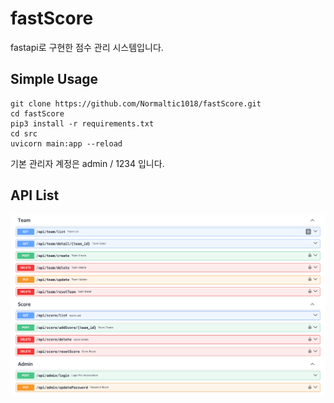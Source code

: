 # fastScore

fastapi로 구현한 점수 관리 시스템입니다.

## Simple Usage

    git clone https://github.com/Normaltic1018/fastScore.git
    cd fastScore
    pip3 install -r requirements.txt
    cd src
    uvicorn main:app --reload

기본 관리자 계정은 admin / 1234 입니다.

## API List

![image](./screenshots/APIList.png)
